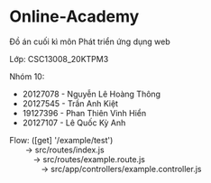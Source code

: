 # Online-Academy

Đồ án cuối kì môn Phát triển ứng dụng web

Lớp: CSC13008_20KTPM3

Nhóm 10:
+ 20127078  - Nguyễn Lê Hoàng Thông
+ 20127545  - Trần Anh Kiệt
+ 19127396  - Phan Thiên Vinh Hiển
+ 20127107  - Lê Quốc Kỳ Anh


Flow: ([get] '/example/test')\
&emsp;&emsp;-> src/routes/index.js\
&emsp;&emsp;&emsp;-> src/routes/example.route.js\
&emsp;&emsp;&emsp;&emsp;-> src/app/controllers/example.controller.js
